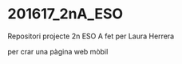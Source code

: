 # 201617_2nA_ESO

Repositori projecte 2n ESO A fet per Laura Herrera

per crar una pàgina web mòbil
